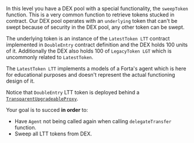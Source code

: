 In this level you have a DEX pool with a special functionality, the `sweepToken` function. This is a very common function to retrieve tokens stucked in contract. Our DEX pool operates with an `underlying` token that can't be swept because of security in the DEX pool, any other token can be swept.

The underlying token is an instance of the `LatestToken LTT` contract implemented in `DoubleEntry` contract definition and the DEX holds 100 units of it. Additionally the DEX also holds 100 of `LegacyToken LGT` which is uncommonly related to `LatestToken`.

The `LatestToken LTT` implements a models of a Forta's agent which is here for educational purposes and doesn't represent the actual functioning design of it.

Notice that `DoubleEntry` LTT token is deployed behind a [`TransparentUpgradeableProxy`](https://github.com/OpenZeppelin/openzeppelin-contracts/blob/release-v3.2.0/contracts/proxy/TransparentUpgradeableProxy.sol).

Your goal is to succed **in order** to:
- Have `Agent` not being called again when calling `delegateTransfer` function.
- Sweep all LTT tokens from DEX.
